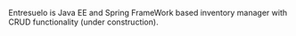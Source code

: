 Entresuelo is Java EE and Spring FrameWork based inventory manager with CRUD functionality (under construction).
